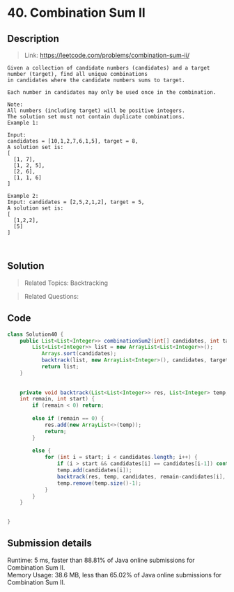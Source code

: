 # 40. Combination Sum II

## Description

> Link: https://leetcode.com/problems/combination-sum-ii/

```
Given a collection of candidate numbers (candidates) and a target number (target), find all unique combinations 
in candidates where the candidate numbers sums to target.

Each number in candidates may only be used once in the combination.

Note:
All numbers (including target) will be positive integers.
The solution set must not contain duplicate combinations.
Example 1:

Input: 
candidates = [10,1,2,7,6,1,5], target = 8,
A solution set is:
[
  [1, 7],
  [1, 2, 5],
  [2, 6],
  [1, 1, 6]
]

Example 2:
Input: candidates = [2,5,2,1,2], target = 5,
A solution set is:
[
  [1,2,2],
  [5]
]



```


## Solution

> Related Topics: Backtracking

> Related Questions: 


## Code

```java
class Solution40 {
    public List<List<Integer>> combinationSum2(int[] candidates, int target) {
        List<List<Integer>> list = new ArrayList<List<Integer>>();
           Arrays.sort(candidates);
           backtrack(list, new ArrayList<Integer>(), candidates, target, 0);
           return list;
    }
    
    
    private void backtrack(List<List<Integer>> res, List<Integer> temp, int[] candidates, 
    int remain, int start) {
        if (remain < 0) return;
        
        else if (remain == 0) {
            res.add(new ArrayList<>(temp));
            return;
        }
        
        else {
            for (int i = start; i < candidates.length; i++) {
                if (i > start && candidates[i] == candidates[i-1]) continue;
                temp.add(candidates[i]);
                backtrack(res, temp, candidates, remain-candidates[i], i+1);
                temp.remove(temp.size()-1);
            }
        }
    }
    

}
```


## Submission details
Runtime: 5 ms, faster than 88.81% of Java online submissions for Combination Sum II.<br>
Memory Usage: 38.6 MB, less than 65.02% of Java online submissions for Combination Sum II.
